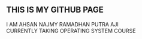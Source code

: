 ## THIS IS MY GITHUB PAGE
I AM AHSAN NAJMY RAMADHAN PUTRA AJI  
CURRENTLY TAKING OPERATING SYSTEM COURSE
